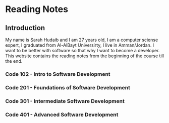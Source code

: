 # Reading Notes

## Introduction


<p> My name is Sarah Hudaib and I am 27 years old, I am a computer sciense expert, I graduated from Al-AlBayt Universirty, I live in Amman/Jordan.
I want to be better with software so that why I want to become a developer.
This website contains the reading notes from the beginning of the course till the end. </p>


### Code 102 - Intro to Software Development
### Code 201 - Foundations of Software Development
### Code 301 - Intermediate Software Development
### Code 401 - Advanced Software Development
